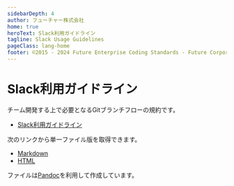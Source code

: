 ```yaml
---
sidebarDepth: 4
author: フューチャー株式会社
home: true
heroText: Slack利用ガイドライン
tagline: Slack Usage Guidelines
pageClass: lang-home
footer: ©2015 - 2024 Future Enterprise Coding Standards - Future Corporation
---
```


# Slack利用ガイドライン

チーム開発する上で必要となるGitブランチフローの規約です。

- [Slack利用ガイドライン](slack_usage_guidelines.md)

次のリンクから単一ファイル版を取得できます。

- [Markdown](https://github.com/future-architect/coding-standards/blob/master/documents/forSlack/slack_usage_guidelines.md)
- [HTML](https://github.com/future-architect/coding-standards/blob/gh-pages/resources/slack_usage_guidelines.html)

ファイルは[Pandoc]を利用して作成しています。

[pandoc]: https://pandoc.org/
